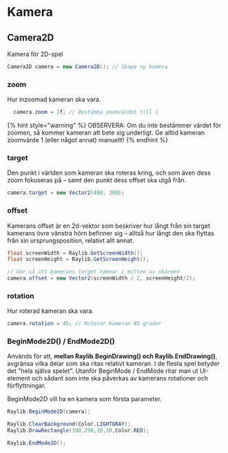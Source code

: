 # Kamera

## Camera2D

Kamera för 2D-spel

```csharp
Camera2D camera = new Camera2D(); // Skapa ny kamera
```

### zoom

Hur inzoomad kameran ska vara.

```csharp
  camera.zoom = 1f; // Bestämma zoomvärdet till 1
```

{% hint style="warning" %}
OBSERVERA: Om du inte bestämmer värdet för zoomen, så kommer kameran att bete sig underligt. Ge alltid kameran zoomvärde 1 (eller något annat) manuellt!
{% endhint %}

### target

Den punkt i världen som kameran ska roteras kring, och som även dess zoom fokuseras på – samt den punkt dess offset ska utgå från.

```csharp
camera.target = new Vector2(400, 300);
```

### offset

Kamerans offset är en 2d-vektor som beskriver hur långt från sin target kamerans övre vänstra hörn befinner sig – alltså hur långt den ska flyttas från sin ursprungsposition, relativt allt annat.

```csharp
float screenWidth = Raylib.GetScreenWidth();
float screenHeight = Raylib.GetScreenHeight();

// Gör så att kamerans target hamnar i mitten av skärmen
camera.offset = new Vector2(screenWidth / 2, screenHeight/2);
```

### rotation

Hur roterad kameran ska vara.

```csharp
camera.rotation = 45; // Roterar kameran 45 grader
```



### BeginMode2D() / EndMode2D()

Används för att, **mellan Raylib.BeginDrawing() och Raylib.EndDrawing()**, avgränsa vilka delar som ska ritas relativt kameran. I de flesta spel betyder det "hela själva spelet". Utanför BeginMode / EndMode ritar man ut UI-element och sådant som inte ska påverkas av kamerans rotationer och förflyttningar.

BeginMode2D vill ha en kamera som första parameter.

```csharp
Raylib.BeginMode2D(camera);

Raylib.ClearBackground(Color.LIGHTGRAY);
Raylib.DrawRectangle(390,290,10,10,Color.RED);

Raylib.EndMode2D();
```

